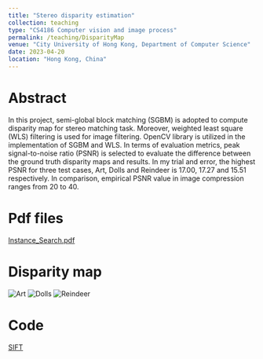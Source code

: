 ```yaml
---
title: "Stereo disparity estimation"
collection: teaching
type: "CS4186 Computer vision and image process"
permalink: /teaching/DisparityMap
venue: "City University of Hong Kong, Department of Computer Science"
date: 2023-04-20
location: "Hong Kong, China"
---
```


Abstract
======
In this project, semi-global block matching (SGBM) is adopted to compute disparity map for stereo
matching task. Moreover, weighted least square (WLS) filtering is used for image filtering. OpenCV
library is utilized in the implementation of SGBM and WLS. In terms of evaluation metrics, peak signal-to-noise ratio
(PSNR) is selected to evaluate the difference between the ground truth disparity maps and results. In
my trial and error, the highest PSNR for three test cases, Art, Dolls and Reindeer is 17.00, 17.27
and 15.51 respectively. In comparison, empirical PSNR value in image compression ranges from 20 to 40.

Pdf files
======
[Instance_Search.pdf](http://AharenDaisuki.github.io/files/disparity_map.pdf)

Disparity map
======
![Art](/Users/lixiaoyang/CLionProjects/AharenDaisuki.github.io/images/Art.png)
![Dolls](/Users/lixiaoyang/CLionProjects/AharenDaisuki.github.io/images/Dolls.png)
![Reindeer](/Users/lixiaoyang/CLionProjects/AharenDaisuki.github.io/images/Reindeer.png)

Code
======
[SIFT](https://github.com/AharenDaisuki/InstanceSearch)